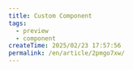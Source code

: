 ```yaml
---
title: Custom Component
tags:
  - preview
  - component
createTime: 2025/02/23 17:57:56
permalink: /en/article/2pmgo7xw/
---
```


<CustomComponent />
